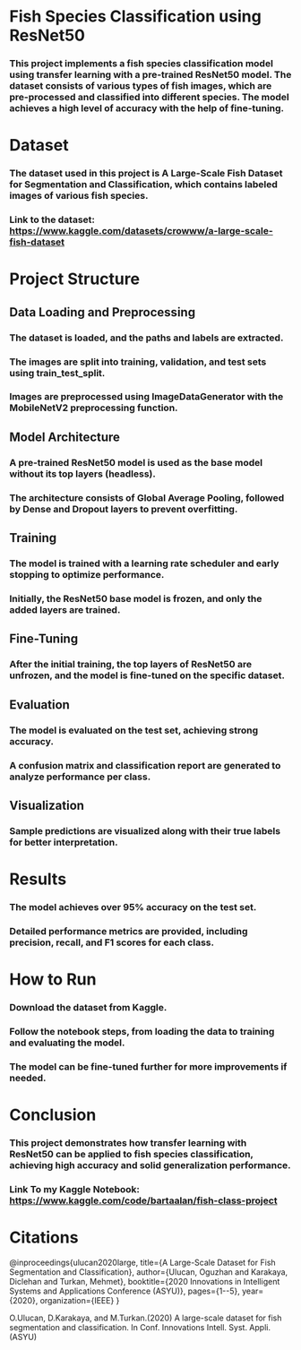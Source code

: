 # Fish Species Classification using ResNet50
### This project implements a fish species classification model using transfer learning with a pre-trained ResNet50 model. The dataset consists of various types of fish images, which are pre-processed and classified into different species. The model achieves a high level of accuracy with the help of fine-tuning.

# Dataset
### The dataset used in this project is A Large-Scale Fish Dataset for Segmentation and Classification, which contains labeled images of various fish species.
### Link to the dataset: https://www.kaggle.com/datasets/crowww/a-large-scale-fish-dataset

# Project Structure
## Data Loading and Preprocessing
### The dataset is loaded, and the paths and labels are extracted.
### The images are split into training, validation, and test sets using train_test_split.
### Images are preprocessed using ImageDataGenerator with the MobileNetV2 preprocessing function.
## Model Architecture
### A pre-trained ResNet50 model is used as the base model without its top layers (headless).
### The architecture consists of Global Average Pooling, followed by Dense and Dropout layers to prevent overfitting.
## Training
### The model is trained with a learning rate scheduler and early stopping to optimize performance.
### Initially, the ResNet50 base model is frozen, and only the added layers are trained.
## Fine-Tuning
### After the initial training, the top layers of ResNet50 are unfrozen, and the model is fine-tuned on the specific dataset.
## Evaluation
### The model is evaluated on the test set, achieving strong accuracy.
### A confusion matrix and classification report are generated to analyze performance per class.
## Visualization
### Sample predictions are visualized along with their true labels for better interpretation.
# Results
### The model achieves over 95% accuracy on the test set.
### Detailed performance metrics are provided, including precision, recall, and F1 scores for each class.
# How to Run
### Download the dataset from Kaggle.
### Follow the notebook steps, from loading the data to training and evaluating the model.
### The model can be fine-tuned further for more improvements if needed.
# Conclusion
### This project demonstrates how transfer learning with ResNet50 can be applied to fish species classification, achieving high accuracy and solid generalization performance.
### Link To my Kaggle Notebook: https://www.kaggle.com/code/bartaalan/fish-class-project

# Citations
@inproceedings{ulucan2020large, title={A Large-Scale Dataset for Fish Segmentation and Classification}, author={Ulucan, Oguzhan and Karakaya, Diclehan and Turkan, Mehmet}, booktitle={2020 Innovations in Intelligent Systems and Applications Conference (ASYU)}, pages={1--5}, year={2020}, organization={IEEE} }

O.Ulucan, D.Karakaya, and M.Turkan.(2020) A large-scale dataset for fish segmentation and classification. In Conf. Innovations Intell. Syst. Appli. (ASYU)
